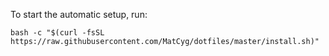 To start the automatic setup, run:
```shell
bash -c "$(curl -fsSL https://raw.githubusercontent.com/MatCyg/dotfiles/master/install.sh)"
```